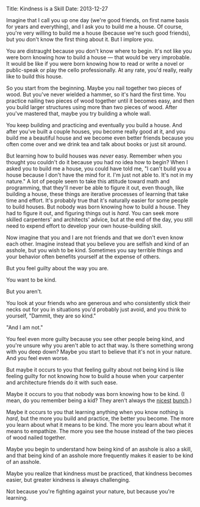 Title: Kindness is a Skill
Date: 2013-12-27

Imagine that I call you up one day (we're good friends, on first name basis for years and everything), and I ask you to build me a house. Of course, you're very willing to build me a house (because we're such good friends), but you don't know the first thing about it. But I implore you.

You are distraught because you don't know where to begin. It's not like you were born knowing how to build a house — that would be very improbable. It would be like if you were born knowing how to read or write a novel or public-speak or play the cello professionally. At any rate, you'd really, really like to build this house.

So you start from the beginning. Maybe you nail together two pieces of wood. But you've never wielded a hammer, so it's hard the first time. You practice nailing two pieces of wood together until it becomes easy, and then you build larger structures using more than two pieces of wood. After you've mastered that, maybe you try building a whole wall.

You keep building and practicing and eventually you build a house. And after you've built a couple houses, you become really good at it, and you build me a beautiful house and we become even better friends because you often come over and we drink tea and talk about books or just sit around.

But learning how to build houses was *never* easy. Remember when you thought you couldn't do it because you had no idea how to begin? When I asked you to build me a house, you could have told me, "I can't build you a house because I don't have the mind for it. I'm just not able to. It's not in my nature." A lot of people seem to take this attitude toward math and programming, that they'll never be able to figure it out, even though, like building a house, these things are iterative processes of learning that take time and effort. It's probably true that it's naturally easier for some people to build houses. But nobody was born knowing how to build a house. They had to figure it out, and figuring things out is *hard*. You can seek more skilled carpenters' and architects' advice, but at the end of the day, you still need to expend effort to develop your own house-building skill.

Now imagine that you and I are not friends and that we don't even know each other. Imagine instead that you believe you are selfish and kind of an asshole, but you wish to be kind. Sometimes you say terrible things and your behavior often benefits yourself at the expense of others.

But you feel guilty about the way you are.

You want to be kind.

But you aren't.

You look at your friends who are generous and who consistently stick their necks out for you in situations you'd probably just avoid, and you think to yourself, "Dammit, they are so kind."

"And I am not."

You feel even more guilty because you see other people being kind, and you're unsure why you aren't able to act that way. Is there something wrong with you deep down? Maybe you start to believe that it's not in your nature. And you feel even worse.

But maybe it occurs to you that feeling guilty about not being kind is like feeling guilty for not knowing how to build a house when your carpenter and architecture friends do it with such ease.

Maybe it occurs to you that nobody was born knowing how to be kind. (I mean, do you remember being a kid? They aren't always the [nicest](https://www.youtube.com/watch?v=5HbYScltf1c) [bunch](https://www.youtube.com/watch?v=yWmeB7mY_E0).)

Maybe it occurs to you that learning anything when you know nothing is *hard*, but the more you build and practice, the better you become. The more you learn about what it means to be kind. The more you learn about what it means to empathize. The more you see the house instead of the two pieces of wood nailed together.

Maybe you begin to understand how being kind of an asshole is also a skill, and that being kind of an asshole more frequently makes it easier to be kind of an asshole.

Maybe you realize that kindness must be practiced, that kindness becomes easier, but greater kindness is always challenging.

Not because you're fighting against your nature, but because you're learning.
